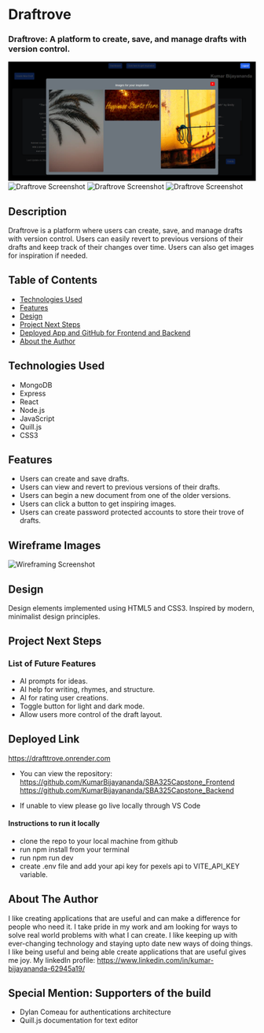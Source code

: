 # Draftrove

### Draftrove: A platform to create, save, and manage drafts with version control.
![Draftrove Screenshot](src/assets/Screenshot%202025-02-26%20225431.png)
<img src="../Frontend/src/assets/Screenshot 2025-02-26 225407.png" alt="Draftrove Screenshot"/> 
<img src="../Frontend/src/assets/Screenshot 2025-02-26 225454.png" alt="Draftrove Screenshot"/> 
<img src="../Frontend/src/assets/Screenshot 2025-02-26 225431.png" alt="Draftrove Screenshot"/> 


## Description
Draftrove is a platform where users can create, save, and manage drafts with version control. Users can easily revert to previous versions of their drafts and keep track of their changes over time. Users can also get images for inspiration if needed.

## Table of Contents
* [Technologies Used](#technologiesused)
* [Features](#features)
* [Design](#design)
* [Project Next Steps](#nextsteps)
* [Deployed App and GitHub for Frontend and Backend](#deployment)
* [About the Author](#author)


## <a name="technologiesused"></a>Technologies Used
* MongoDB
* Express
* React
* Node.js
* JavaScript
* Quill.js
* CSS3

## Features
* Users can create and save drafts.
* Users can view and revert to previous versions of their drafts.
* Users can begin a new document from one of the older versions.
* Users can click a button to get inspiring images.
* Users can create password protected accounts to store their trove of drafts.

## Wireframe Images
<img src="../Frontend/src/assets/Capstone_Wireframe.png" alt="Wireframing Screenshot"/>

## <a name="design"></a>Design
Design elements implemented using HTML5 and CSS3. Inspired by modern, minimalist design principles.


## <a name="nextsteps"></a>Project Next Steps
### List of Future Features
* AI prompts for ideas.
* AI help for writing, rhymes, and structure.
* AI for rating user creations.
* Toggle button for light and dark mode.
* Allow users more control of the draft layout.

## <a name="deployment"></a>Deployed Link
https://drafttrove.onrender.com

* You can view the repository:
https://github.com/KumarBijayananda/SBA325Capstone_Frontend
https://github.com/KumarBijayananda/SBA325Capstone_Backend

* If unable to view please go live locally through VS Code
#### Instructions to run it locally
* clone the repo to your local machine from github
* run npm install from your terminal
* run npm run dev
* create .env file and add your api key for pexels api to VITE_API_KEY variable.

## <a name="author"></a>About The Author
I like creating applications that are useful and can make a difference for people who need it. I take pride in my work and am looking for ways to solve real world problems with what I can create. I like keeping up with ever-changing technology and staying upto date new ways of doing things. I like being useful and being able create applications that are useful gives me joy. My linkedIn profile: https://www.linkedin.com/in/kumar-bijayananda-62945a19/

## Special Mention: Supporters of the build
* Dylan Comeau for authentications architecture
* Quill.js documentation for text editor
